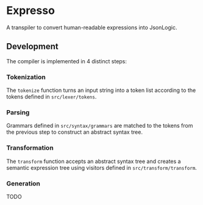 # Expresso

A transpiler to convert human-readable expressions into JsonLogic.

## Development

The compiler is implemented in 4 distinct steps:

### Tokenization

The `tokenize` function turns an input string into a token list according to the tokens defined in `src/lexer/tokens`.

### Parsing

Grammars defined in `src/syntax/grammars` are matched to the tokens from the previous step to construct an abstract syntax tree.

### Transformation

The `transform` function accepts an abstract syntax tree and creates a semantic expression tree using visitors defined in `src/transform/transform`.

### Generation

TODO